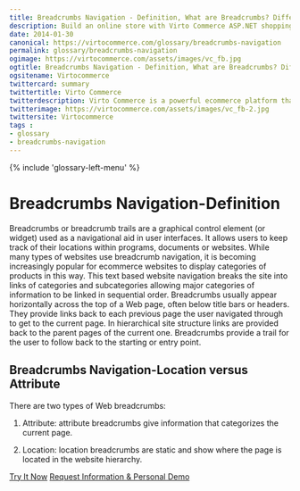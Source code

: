 ```yaml
---
title: Breadcrumbs Navigation - Definition, What are Breadcrumbs? Difference Between Location versus Attribute Breadcrumbs| Glossary Virto Commerce.
description: Build an online store with Virto Commerce ASP.NET shopping cart software. Benefit from an open source shopping cart software that has every feature you need.
date: 2014-01-30
canonical: https://virtocommerce.com/glossary/breadcrumbs-navigation
permalink: glossary/breadcrumbs-navigation
ogimage: https://virtocommerce.com/assets/images/vc_fb.jpg
ogtitle: Breadcrumbs Navigation - Definition, What are Breadcrumbs? Difference Between Location versus Attribute Breadcrumbs| Glossary Virto Commerce.
ogsitename: Virtocommerce
twittercard: summary
twittertitle: Virto Commerce
twitterdescription: Virto Commerce is a powerful ecommerce platform that includes everything you need to create an online store and sell online. Try it free with Free Community License
twitterimage: https://virtocommerce.com/assets/images/vc_fb-2.jpg
twittersite: Virtocommerce
tags : 
- glossary
- breadcrumbs-navigation
---
```

<div class="business-features clearfix __responsive">
    {% include 'glossary-left-menu' %}
    <div class="business-cnt">
        <div class="head __cart">
            <h1 class="title">Breadcrumbs Navigation-Definition</h1>
        </div>
        <p class="text">Breadcrumbs or breadcrumb trails are a graphical control element (or widget) used as a navigational aid in user interfaces. It allows users to keep track of their locations within programs, documents or websites. While many types of websites use breadcrumb navigation, it is becoming increasingly popular for ecommerce websites to display categories of products in this way. This text based website navigation breaks the site into links of categories and subcategories allowing major categories of information to be linked in sequential order. Breadcrumbs usually appear horizontally across the top of a Web page, often below title bars or headers. They provide links back to each previous page the user navigated through to get to the current page. In hierarchical site structure links are provided back to the parent pages of the current one. Breadcrumbs provide a trail for the user to follow back to the starting or entry point.</p>
        <h2 class="sub-title">Breadcrumbs Navigation-Location versus Attribute</h2>
        <p class="text">There are two types of Web breadcrumbs:</p>
        <ol>
            <li>
                <p class="text">
                    Attribute: attribute breadcrumbs give information that categorizes the current page.
                </p>
            </li>
            <li>
                <p class="text">
                    Location: location breadcrumbs are static and show where the page is located in the website hierarchy.
                </p>
            </li>
        </ol>
		<div class="buttons">
			<a class="button fill" href="/try-now">Try It Now</a>
			<a class="button fill" href="/contact-us">Request Information & Personal Demo</a>
		</div>
    </div>
</div>